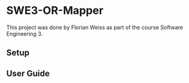# SWE3-OR-Mapper
This project was done by Florian Weiss as part of the course Software Engineering 3.

## Setup

## User Guide

